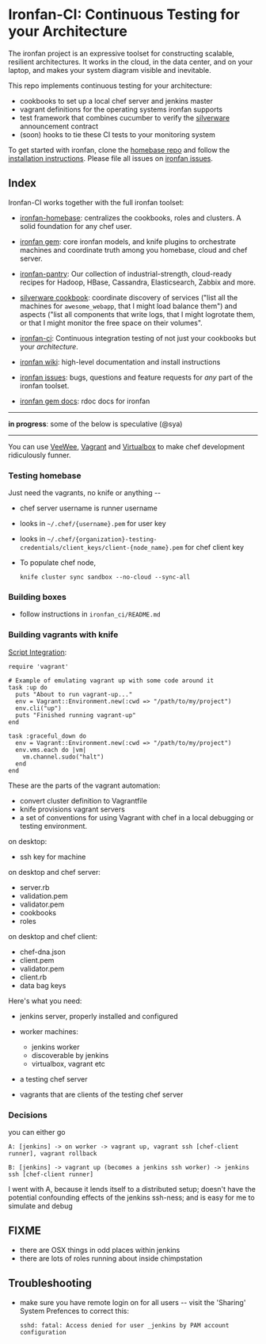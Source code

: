 # Ironfan-CI: Continuous Testing for your Architecture

The ironfan project is an expressive toolset for constructing scalable, resilient architectures. It works in the cloud, in the data center, and on your laptop, and makes your system diagram visible and inevitable.

This repo implements continuous testing for your architecture:

* cookbooks to set up a local chef server and jenkins master
* vagrant definitions for the operating systems ironfan supports
* test framework that combines cucumber to verify the [silverware](https://github.com/infochimps-labs/ironfan-homebase/tree/master/cookbooks/silverware) announcement contract
* (soon) hooks to tie these CI tests to your monitoring system

To get started with ironfan, clone the [homebase repo](https://github.com/infochimps-labs/ironfan-homebase) and follow the [installation instructions](https://github.com/infochimps-labs/ironfan/wiki/install). Please file all issues on [ironfan issues](https://github.com/infochimps-labs/ironfan/issues).

## Index

Ironfan-CI works together with the full ironfan toolset:

* [ironfan-homebase](https://github.com/infochimps-labs/ironfan-homebase): centralizes the cookbooks, roles and clusters. A solid foundation for any chef user.
* [ironfan gem](https://github.com/infochimps-labs/ironfan): core ironfan models, and knife plugins to orchestrate machines and coordinate truth among you homebase, cloud and chef server.
* [ironfan-pantry](https://github.com/infochimps-labs/ironfan-pantry): Our collection of industrial-strength, cloud-ready recipes for Hadoop, HBase, Cassandra, Elasticsearch, Zabbix and more.
* [silverware cookbook](https://github.com/infochimps-labs/ironfan-homebase/tree/master/cookbooks/silverware): coordinate discovery of services ("list all the machines for `awesome_webapp`, that I might load balance them") and aspects ("list all components that write logs, that I might logrotate them, or that I might monitor the free space on their volumes".
* [ironfan-ci](https://github.com/infochimps-labs/ironfan-ci): Continuous integration testing of not just your cookbooks but your *architecture*.

* [ironfan wiki](https://github.com/infochimps-labs/ironfan/wiki): high-level documentation and install instructions
* [ironfan issues](https://github.com/infochimps-labs/ironfan/issues): bugs, questions and feature requests for *any* part of the ironfan toolset.
* [ironfan gem docs](http://rdoc.info/gems/ironfan): rdoc docs for ironfan

__________________________________________________________________________


**in progress**: some of the below is speculative (@sya)

__________________________________________________________________________

You can use [VeeWee](https://raw.github.com/jedi4ever/veewee/),
[Vagrant](http://vagrantup.com) and
[Virtualbox](http://download.virtualbox.org/virtualbox/) to make chef
development ridiculously funner.

### Testing homebase

Just need the vagrants, no knife or anything -- 

* chef server username is runner username
* looks in `~/.chef/{username}.pem` for user key
* looks in `~/.chef/{organization}-testing-credentials/client_keys/client-{node_name}.pem` for chef client key

* To populate chef node, 

      knife cluster sync sandbox --no-cloud --sync-all

### Building boxes

* follow instructions in `ironfan_ci/README.md`

### Building vagrants with knife

[Script Integration](http://vagrantup.com/docs/rake.html):

    require 'vagrant'

    # Example of emulating vagrant up with some code around it
    task :up do
      puts "About to run vagrant-up..."
      env = Vagrant::Environment.new(:cwd => "/path/to/my/project")
      env.cli("up")
      puts "Finished running vagrant-up"
    end

    task :graceful_down do
      env = Vagrant::Environment.new(:cwd => "/path/to/my/project")
      env.vms.each do |vm|
        vm.channel.sudo("halt")
      end
    end

These are the parts of the vagrant automation:

* convert cluster definition to Vagrantfile
* knife provisions vagrant servers
* a set of conventions for using Vagrant with chef in a local debugging or testing environment.


on desktop:

* ssh key for machine

on desktop and chef server:

* server.rb
* validation.pem
* validator.pem
* cookbooks
* roles

on desktop and chef client:

* chef-dna.json
* client.pem
* validator.pem
* client.rb
* data bag keys

Here's what you need:

* jenkins server, properly installed and configured
* worker machines:
  - jenkins worker
  - discoverable by jenkins
  - virtualbox, vagrant etc
* a testing chef server

* vagrants that are clients of the testing chef server

### Decisions

you can either go

    A: [jenkins] -> on worker -> vagrant up, vagrant ssh [chef-client runner], vagrant rollback

    B: [jenkins] -> vagrant up (becomes a jenkins ssh worker) -> jenkins ssh [chef-client runner]

I went with A, because it lends itself to a distributed setup; doesn't have the
potential confounding effects of the jenkins ssh-ness; and is easy for me to
simulate and debug

## FIXME

* there are OSX things in odd places within jenkins 
* there are lots of roles running about inside chimpstation

## Troubleshooting

* make sure you have remote login on for all users -- visit the 'Sharing' System Prefences to correct this:

      sshd: fatal: Access denied for user _jenkins by PAM account configuration
